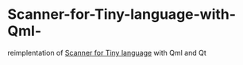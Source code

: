 # Scanner-for-Tiny-language-with-Qml-
reimplentation of [Scanner for Tiny language](https://github.com/Abd-Eljalil-Nasser/Scanner-for-Tiny-language)  with Qml and Qt
